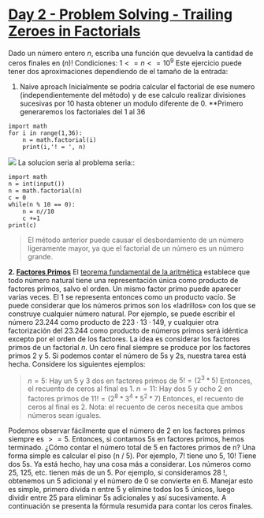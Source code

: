 # [Day 2 - Problem Solving - Trailing Zeroes in Factorials](https://online.codingblocks.com/app/player/92078/content/80922/7748)
Dado un número entero $n$, escriba una función que devuelva la cantidad  de ceros finales en $(n)!$
Condiciones:   $1 <= n <= 10^9$
Este ejercicio puede tener dos aproximaciones dependiendo de el tamaño de la entrada: 

 1. Naive aproach
Inicialmente se podría calcular el factorial de ese numero (independientemente del método) y de ese calculo realizar divisiones sucesivas por 10 hasta obtener un modulo diferente de $0$.
**Primero generaremos los factoriales del 1 al 36
```
import math
for i in range(1,36):
    n = math.factorial(i)
    print(i,'! = ', n)

```
![](https://i.imgur.com/237or29.png)
La solucion seria al problema seria:: 
```
import math
n = int(input())
n = math.factorial(n)
c = 0
while(n % 10 == 0):
    n = n//10
    c +=1
print(c)
```
> El método anterior puede causar el desbordamiento de un número
> ligeramente mayor, ya que el factorial de un número es un número
> grande.

 **2. [Factores Primos](http://en.wikipedia.org/wiki/Prime_factor)**
 El  [teorema fundamental de la aritmética](https://es.wikipedia.org/wiki/Teorema_fundamental_de_la_aritm%C3%A9tica "Teorema fundamental de la aritmética")  establece que todo número natural tiene una representación única como producto de factores primos, salvo el orden. Un mismo factor primo puede aparecer varias veces. El 1 se representa entonces como un producto vacío.
Se puede considerar que los números primos son los «ladrillos» con los que se construye cualquier número natural. Por ejemplo, se puede escribir el número $23.244$ como producto de $223·13·149$, y cualquier otra factorización del $23.244$ como producto de números primos será idéntica excepto por el orden de los factores.
 La idea es considerar los factores primos de un factorial $n$. Un cero final siempre se produce por los factores primos 2 y 5. Si podemos contar el número de 5s y 2s, nuestra tarea está hecha. Considere los siguientes ejemplos:
> $n = 5$: Hay un 5 y 3 dos en factores primos de $5!= (2^3 * 5)$ Entonces, el recuento de ceros al final es 1.
> $n = 11$: Hay dos 5 y ocho 2 en factores primos de $11! = (2^8 * 3^4 * 5^2 * 7)$ Entonces, el recuento de ceros al final es 2.
Nota: el recuento de ceros necesita que ambos números sean iguales.

Podemos observar fácilmente que el número de 2 en los factores primos siempre es $>=  5$. Entonces, si contamos 5s en factores primos, hemos terminado. ¿Cómo contar el número total de 5 en factores primos de n? Una forma simple es calcular el piso (n / 5). Por ejemplo, 7! tiene uno 5, 10! Tiene dos 5s. Ya está hecho, hay una cosa más a considerar. Los números como 25, 125, etc. tienen más de un 5. Por ejemplo, si consideramos 28 !, obtenemos un 5 adicional y el número de 0 se convierte en 6. Manejar esto es simple, primero divida n entre 5 y elimine todos los 5 únicos, luego dividir entre 25 para eliminar 5s adicionales y así sucesivamente. A continuación se presenta la fórmula resumida para contar los ceros finales.

<!--stackedit_data:
eyJoaXN0b3J5IjpbNjYyNTMyNjAwXX0=
-->